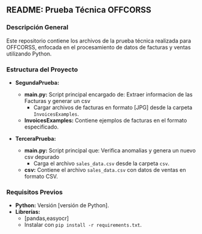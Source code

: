 ## README: Prueba Técnica OFFCORSS

### Descripción General

Este repositorio contiene los archivos de la prueba técnica realizada para OFFCORSS, enfocada en el procesamiento de datos de facturas y ventas utilizando Python.

### Estructura del Proyecto

* **SegundaPrueba:**
  * **main.py:** Script principal encargado de: Extraer informacion de las Facturas y generar un csv
    * Cargar archivos de facturas en formato [JPG] desde la carpeta `InvoicesExamples`.
  * **InvoicesExamples:** Contiene ejemplos de facturas en el formato especificado.

* **TerceraPrueba:**
  * **main.py:** Script principal que: Verifica anomalias y genera un nuevo csv depurado
    * Carga el archivo `sales_data.csv` desde la carpeta `csv`.
  * **csv:** Contiene el archivo `sales_data.csv` con datos de ventas en formato CSV.

### Requisitos Previos

* **Python:** Versión [versión de Python].
* **Librerías:**
  * [pandas,easyocr]
  * Instalar con `pip install -r requirements.txt`.


